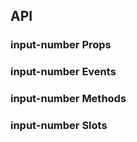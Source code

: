 ## API

### input-number Props

<field-table :data="inputNumberProps"/>

### input-number Events

<field-table :data="inputNumberEvents" type="emits" />

### input-number Methods

<field-table :data="inputNumberMethods" type="methods" />

### input-number Slots

<field-table :data="inputNumberSlots"  type="slots"/>

<script setup>
import { ref } from 'vue';

const inputNumberProps = ref([
  {
    name: 'model-value (v-model)',
    desc: '绑定值',
    type: 'number',
    value: '-',
  },
  {
    name: 'default-value',
    desc: '默认值（非受控模式）',
    type: 'number',
    value: '-',
  },
  {
    name: 'mode',
    desc: '模式（embed：按钮内嵌模式，button：左右按钮模式）',
    type: "'embed' | 'button'",
    value: "'embed'",
  },
  {
    name: 'precision',
    desc: '数字精度',
    type: 'number',
    value: '-',
  },
  {
    name: 'step',
    desc: '数字变化步长',
    type: 'number',
    value: '1',
  },
  {
    name: 'disabled',
    desc: '是否禁用',
    type: 'boolean',
    value: '`false`',
  },
  {
    name: 'error',
    desc: '是否为错误状态',
    type: 'boolean',
    value: '`false`',
  },
  {
    name: 'max',
    desc: '最大值',
    type: 'number',
    value: '`Infinity`',
  },
  {
    name: 'min',
    desc: '最小值',
    type: 'number',
    value: '`-Infinity`',
  },
  {
    name: 'formatter',
    desc: '定义输入框展示值',
    type: 'func',
    value: '-',
  },
  {
    name: 'parser',
    desc: '从 formatter 转换为数字，和 formatter 搭配使用',
    type: 'func',
    value: '-',
  },
  {
    name: 'placeholder',
    desc: '输入框提示文字',
    type: 'string',
    value: '-',
  },
  {
    name: 'hide-button',
    desc: '是否隐藏按钮',
    type: 'boolean',
    value: '`false`',
  },
  {
    name: 'size',
    desc: '输入框大小',
    type: "'mini' | 'small' | 'medium' | 'large'",
    value: "'medium'",
  },
  {
    name: 'allow-clear',
    desc: '是否允许清空输入框',
    type: 'boolean',
    value: '`false`',
  },
  {
    name: 'model-event',
    desc: '触发 v-model 的事件',
    type: "'change' | 'input'",
    value: "'change'",
  },
  {
    name: 'read-only',
    desc: '只读',
    type: 'boolean',
    value: 'false',
  },
  {
    name: 'input-attrs',
    desc: '内部 input 元素的属性',
    type: 'object',
    value: '-',
  },
]);

const inputNumberEvents = ref([
  {
    name: 'change',
    desc: '值发生改变时触发',
    type: '(value: number | undefined, ev: Event) => void',
  },
  {
    name: 'focus',
    desc: '输入框获取焦点时触发',
    type: '(ev: FocusEvent) => void',
  },
  {
    name: 'blur',
    desc: '输入框失去焦点时触发',
    type: '(ev: FocusEvent) => void',
  },
  {
    name: 'clear',
    desc: '用户点击清除按钮时触发',
    type: '(ev: Event) => void',
  },
  {
    name: 'input',
    desc: '输入时触发',
    type: '(value: number | undefined, inputValue: string, ev: Event) => void',
  },
  {
    name: 'keydown',
    desc: '按下键盘时触发',
    type: '(ev: KeyboardEvent) => void',
  },
]);

const inputNumberMethods = ref([
  {
    name: 'focus',
    desc: '使输入框获取焦点',
    type: '() => void',
  },
  {
    name: 'blur',
    desc: '使输入框失去焦点',
    type: '() => void',
  },
]);

const inputNumberSlots = ref([
  {
    name: 'minus',
    desc: '数值减少图标',
  },
  {
    name: 'plus',
    desc: '数值增加图标',
  },
  {
    name: 'append',
    desc: '后置标签',
  },
  {
    name: 'prepend',
    desc: '前置标签',
  },
  {
    name: 'suffix',
    desc: '后缀',
  },
  {
    name: 'prefix',
    desc: '前缀',
  },
]);
</script>
